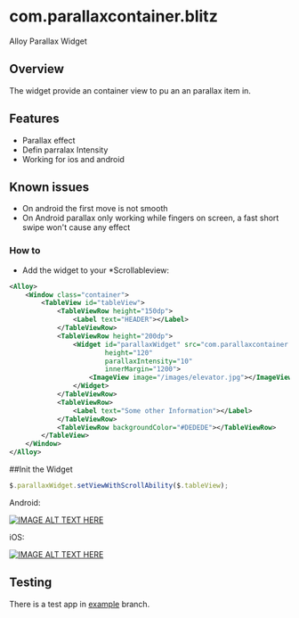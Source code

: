 # com.parallaxcontainer.blitz
Alloy Parallax Widget

## Overview
The widget provide an container view to
pu an an parallax item in.


## Features
* Parallax effect
* Defin parralax Intensity
* Working for ios and android


## Known issues
* On android the first move is not smooth
* On Android parallax only working while fingers on screen, a fast short swipe won't cause any effect


### How to

* Add the widget to your *Scrollableview:

```xml
<Alloy>
	<Window class="container">
		<TableView id="tableView">
			<TableViewRow height="150dp">
				<Label text="HEADER"></Label>
			</TableViewRow>			
			<TableViewRow height="200dp">
				<Widget id="parallaxWidget" src="com.parallaxcontainer.blitz"
						height="120"
						parallaxIntensity="10"
						innerMargin="1200">
					<ImageView image="/images/elevator.jpg"></ImageView>
				</Widget>
			</TableViewRow>			
			<TableViewRow>
				<Label text="Some other Information"></Label>
			</TableViewRow>			
			<TableViewRow backgroundColor="#DEDEDE"></TableViewRow>			
		</TableView>
	</Window>
</Alloy>
```

##Init the Widget

```javascript
$.parallaxWidget.setViewWithScrollAbility($.tableView);
```



Android:

[![IMAGE ALT TEXT HERE](http://img.youtube.com/vi/PVIwb0coEO4/0.jpg)](https://youtu.be/PVIwb0coEO4)

iOS:

[![IMAGE ALT TEXT HERE](http://img.youtube.com/vi/rfsXbTPSaK0/0.jpg)](https://youtu.be/rfsXbTPSaK0)



## Testing
There is a test app in [example](https://github.com/MichelBahl/com.parallaxcontainer.blitz/tree/example) branch.
